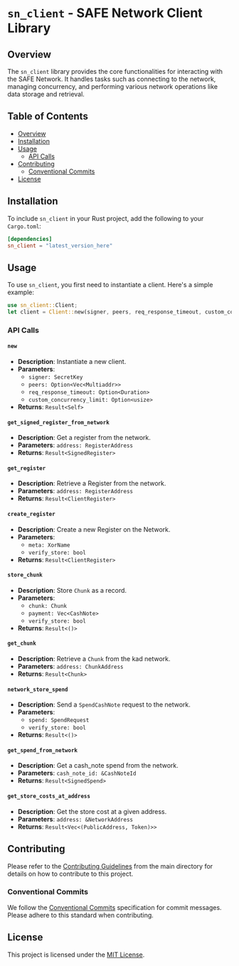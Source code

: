 # `sn_client` - SAFE Network Client Library

## Overview

The `sn_client` library provides the core functionalities for interacting with the SAFE Network. It handles tasks such as connecting to the network, managing concurrency, and performing various network operations like data storage and retrieval.

## Table of Contents

- [Overview](#overview)
- [Installation](#installation)
- [Usage](#usage)
  - [API Calls](#api-calls)
- [Contributing](#contributing)
  - [Conventional Commits](#conventional-commits)
- [License](#license)

## Installation

To include `sn_client` in your Rust project, add the following to your `Cargo.toml`:

```toml
[dependencies]
sn_client = "latest_version_here"
```

## Usage

To use `sn_client`, you first need to instantiate a client. Here's a simple example:

```rust
use sn_client::Client;
let client = Client::new(signer, peers, req_response_timeout, custom_concurrency_limit).await?;
```

### API Calls

#### `new`

- **Description**: Instantiate a new client.
- **Parameters**:
  - `signer: SecretKey`
  - `peers: Option<Vec<Multiaddr>>`
  - `req_response_timeout: Option<Duration>`
  - `custom_concurrency_limit: Option<usize>`
- **Returns**: `Result<Self>`

#### `get_signed_register_from_network`

- **Description**: Get a register from the network.
- **Parameters**: `address: RegisterAddress`
- **Returns**: `Result<SignedRegister>`

#### `get_register`

- **Description**: Retrieve a Register from the network.
- **Parameters**: `address: RegisterAddress`
- **Returns**: `Result<ClientRegister>`

#### `create_register`

- **Description**: Create a new Register on the Network.
- **Parameters**:
  - `meta: XorName`
  - `verify_store: bool`
- **Returns**: `Result<ClientRegister>`

#### `store_chunk`

- **Description**: Store `Chunk` as a record.
- **Parameters**:
  - `chunk: Chunk`
  - `payment: Vec<CashNote>`
  - `verify_store: bool`
- **Returns**: `Result<()>`

#### `get_chunk`

- **Description**: Retrieve a `Chunk` from the kad network.
- **Parameters**: `address: ChunkAddress`
- **Returns**: `Result<Chunk>`

#### `network_store_spend`

- **Description**: Send a `SpendCashNote` request to the network.
- **Parameters**:
  - `spend: SpendRequest`
  - `verify_store: bool`
- **Returns**: `Result<()>`

#### `get_spend_from_network`

- **Description**: Get a cash_note spend from the network.
- **Parameters**: `cash_note_id: &CashNoteId`
- **Returns**: `Result<SignedSpend>`

#### `get_store_costs_at_address`

- **Description**: Get the store cost at a given address.
- **Parameters**: `address: &NetworkAddress`
- **Returns**: `Result<Vec<(PublicAddress, Token)>>`

## Contributing

Please refer to the [Contributing Guidelines](../CONTRIBUTING.md) from the main directory for details on how to contribute to this project.

### Conventional Commits

We follow the [Conventional Commits](https://www.conventionalcommits.org/) specification for commit messages. Please adhere to this standard when contributing.

## License

This project is licensed under the [MIT License](LICENSE).
